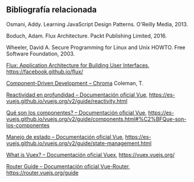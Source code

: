 ## Bibliografía relacionada
	
Osmani, Addy. Learning JavaScript Design Patterns. O'Reilly Media, 2013.

Boduch, Adam. Flux Architecture. Packt Publishing Limited, 2016.

Wheeler, David A. Secure Programming for Linux and Unix HOWTO. Free Software Foundation, 2003.

[Flux: Application Architecture for Building User Interfaces](https://facebook.github.io/flux/), https://facebook.github.io/flux/

[Component-Driven Development – Chroma](https://blog.hichroma.com/component-driven-development-ce1109d56c8e) Coleman, T.

[Reactividad en profundidad – Documentación oficial Vue](https://es-vuejs.github.io/vuejs.org/v2/guide/reactivity.html), https://es-vuejs.github.io/vuejs.org/v2/guide/reactivity.html

[Qué son los componentes? – Documentación oficial Vue](https://es-vuejs.github.io/vuejs.org/v2/guide/components.html#%C2%BFQue-son-los-componentes), https://es-vuejs.github.io/vuejs.org/v2/guide/components.html#%C2%BFQue-son-los-componentes

[Manejo de estado – Documentación oficial Vue](https://es-vuejs.github.io/vuejs.org/v2/guide/state-management.html), https://es-vuejs.github.io/vuejs.org/v2/guide/state-management.html

[What is Vuex? – Documentación oficial Vuex](https://vuex.vuejs.org/), https://vuex.vuejs.org/

[Router Guide – Documentación oficial Vue-Router](https://router.vuejs.org/guide/#html), https://router.vuejs.org/guide